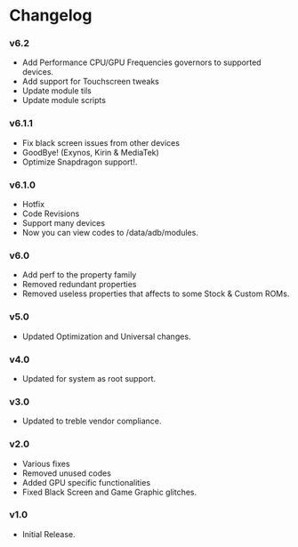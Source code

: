 # Changelog

### v6.2

- Add Performance CPU/GPU Frequencies governors to supported devices.
- Add support for Touchscreen tweaks
- Update module tils
- Update module scripts

### v6.1.1

- Fix black screen issues from other devices
- GoodBye! (Exynos, Kirin & MediaTek)
- Optimize Snapdragon support!.

### v6.1.0

- Hotfix
- Code Revisions
- Support many devices
- Now you can view codes to /data/adb/modules.

### v6.0

- Add perf to the property family
- Removed redundant properties
- Removed useless properties that affects to some Stock & Custom ROMs.

### v5.0

- Updated Optimization and Universal changes.

### v4.0

- Updated for system as root support.

### v3.0

- Updated to treble vendor compliance.

### v2.0

- Various fixes
- Removed unused codes
- Added GPU specific functionalities
- Fixed Black Screen and Game Graphic glitches.

### v1.0

- Initial Release.